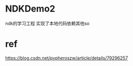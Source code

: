 # NDKDemo2

ndk的学习工程
实现了本地代码依赖其他so

# ref
https://blog.csdn.net/pvpheroszw/article/details/79296257
